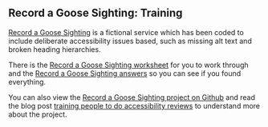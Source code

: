 ## Record a Goose Sighting: Training

[Record a Goose Sighting](https://record-a-goose-sighting.herokuapp.com/) is a fictional service which has been coded to include deliberate accessibility issues based, such as missing alt text and broken heading hierarchies.

There is the [Record a Goose Sighting worksheet](https://record-a-goose-sighting.herokuapp.com/steps/worksheet) for you to work through and the [Record a Goose Sighting answers](https://record-a-goose-sighting.herokuapp.com/steps/answers) so you can see if you found everything.

You can also view the [Record a Goose Sighting project on Github](https://github.com/ministryofjustice/record-a-goose-sighting) and read the blog post [training people to do accessibility reviews](https://accessibility.blog.gov.uk/2020/01/14/training-people-to-do-accessibility-reviews/) to understand more about the project.



